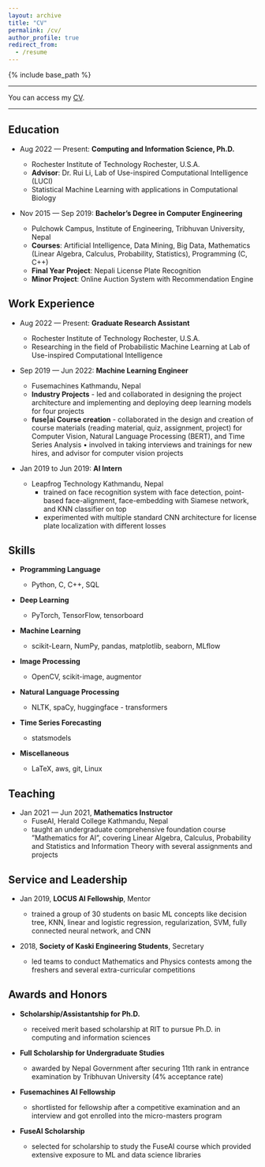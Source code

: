 ```yaml
---
layout: archive
title: "CV"
permalink: /cv/
author_profile: true
redirect_from:
  - /resume
---
```


{% include base_path %}

---
You can access my [CV](https://jeevan11vision.github.io/files/CV.pdf).

---

## Education
* Aug 2022 — Present: **Computing and Information Science, Ph.D.**
  * Rochester Institute of Technology Rochester, U.S.A. 
  * **Advisor**: Dr. Rui Li, Lab of Use-inspired Computational Intelligence (LUCI) 
  * Statistical Machine Learning with applications in Computational Biology

* Nov 2015 — Sep 2019: **Bachelor’s Degree in Computer Engineering** 
  * Pulchowk Campus, Institute of Engineering, Tribhuvan University, Nepal
  * **Courses**: Artificial Intelligence, Data Mining, Big Data, Mathematics (Linear Algebra, Calculus, Probability, Statistics), Programming (C, C++)
  * **Final Year Project**: Nepali License Plate Recognition
  * **Minor Project**: Online Auction System with Recommendation Engine

## Work Experience
* Aug 2022 — Present: **Graduate Research Assistant** 
  * Rochester Institute of Technology Rochester, U.S.A. 
  * Researching in the field of Probabilistic Machine Learning at Lab of Use-inspired Computational Intelligence
  
* Sep 2019 — Jun 2022: **Machine Learning Engineer**
  * Fusemachines Kathmandu, Nepal 
  * **Industry Projects** - led and collaborated in designing the project architecture and implementing and deploying
  deep learning models for four projects 
  * **fuse|ai Course creation** - collaborated in the design and creation of course materials (reading material, quiz,
  assignment, project) for Computer Vision, Natural Language Processing (BERT), and Time Series Analysis
  • involved in taking interviews and trainings for new hires, and advisor for computer vision projects

* Jan 2019 to Jun 2019: **AI Intern**
  * Leapfrog Technology Kathmandu, Nepal
    * trained on face recognition system with face detection, point-based face-alignment, face-embedding with Siamese network,
    and KNN classifier on top
    * experimented with multiple standard CNN architecture for license plate localization with different losses

## Skills
* **Programming Language** 
  * Python, C, C++, SQL

  
* **Deep Learning** 
  * PyTorch, TensorFlow, tensorboard


* **Machine Learning** 
  * scikit-Learn, NumPy, pandas, matplotlib, seaborn, MLflow


* **Image Processing** 
  * OpenCV, scikit-image, augmentor


* **Natural Language Processing** 
  * NLTK, spaCy, huggingface - transformers


* **Time Series Forecasting** 
  * statsmodels


* **Miscellaneous** 
  * LaTeX, aws, git, Linux


## Teaching
* Jan 2021 — Jun 2021, **Mathematics Instructor**
  * FuseAI, Herald College Kathmandu, Nepal
  * taught an undergraduate comprehensive foundation course ”Mathematics for AI”, covering Linear Algebra, Calculus, Probability and Statistics and Information Theory with several assignments and projects
  
## Service and Leadership
* Jan 2019, **LOCUS AI Fellowship**, Mentor
  * trained a group of 30 students on basic ML concepts like decision tree, KNN, linear and logistic regression, regularization, SVM, fully connected neural network, and CNN


* 2018, **Society of Kaski Engineering Students**, Secretary
  * led teams to conduct Mathematics and Physics contests among the freshers and several extra-curricular competitions


## Awards and Honors
* **Scholarship/Assistantship for Ph.D.**
  * received merit based scholarship at RIT to pursue Ph.D. in computing and information sciences

* **Full Scholarship for Undergraduate Studies**
  * awarded by Nepal Government after securing 11th rank in entrance examination by Tribhuvan University (4%
acceptance rate)

* **Fusemachines AI Fellowship**
  * shortlisted for fellowship after a competitive examination and an interview and got enrolled into the micro-masters program

* **FuseAI Scholarship**
  * selected for scholarship to study the FuseAI course which provided extensive exposure to ML and data science libraries